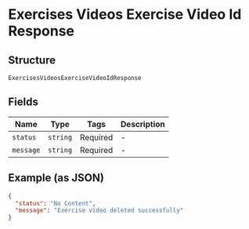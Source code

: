 
# Exercises Videos Exercise Video Id Response

## Structure

`ExercisesVideosExerciseVideoIdResponse`

## Fields

| Name | Type | Tags | Description |
|  --- | --- | --- | --- |
| `status` | `string` | Required | - |
| `message` | `string` | Required | - |

## Example (as JSON)

```json
{
  "status": "No Content",
  "message": "Exercise video deleted successfully"
}
```

